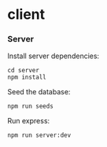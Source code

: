 # client

### Server
Install server dependencies:
```
cd server
npm install
```
Seed the database:
```
npm run seeds
```
Run express:
```
npm run server:dev
